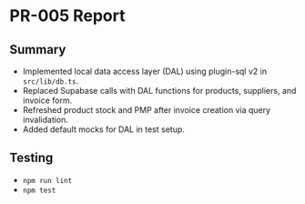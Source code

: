 # PR-005 Report

## Summary
- Implemented local data access layer (DAL) using plugin-sql v2 in `src/lib/db.ts`.
- Replaced Supabase calls with DAL functions for products, suppliers, and invoice form.
- Refreshed product stock and PMP after invoice creation via query invalidation.
- Added default mocks for DAL in test setup.

## Testing
- `npm run lint`
- `npm test`
